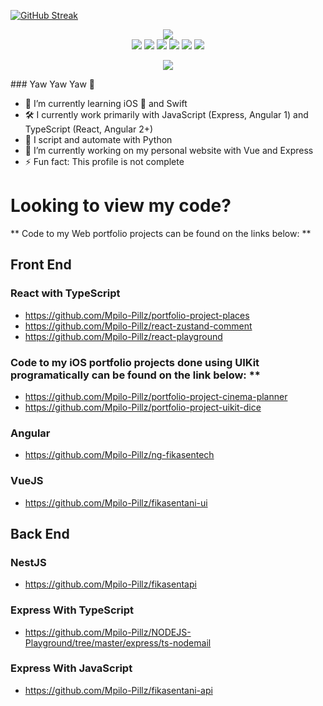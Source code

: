[![GitHub Streak](https://streak-stats.demolab.com/?user=Mpilo-Pillz)](https://git.io/streak-stats)
<br>

<div align="center">

  <img src="https://github-readme-stats.vercel.app/api/top-langs/?username=Mpilo-Pillz&theme=radical&bg_color=282828&hide_border=true&include_all_commits=true&count_private=true&layout=compact"/>
</div>

<div align="center">
  <img src="https://img.shields.io/badge/JavaScript-000000.svg?style=for-the-badge&logo=javascript&logoColor=F7E017">
  <img src="https://img.shields.io/badge/TypeScript-15B5B0.svg?style=for-the-badge&logo=typescript&logoColor=white">
  <img src="https://img.shields.io/badge/Python-3670A0?style=for-the-badge&logo=python&logoColor=ffdd54">
  <img src="https://img.shields.io/badge/Swift-00AED8.svg?style=for-the-badge&logo=swift&logoColor=white">
  <img src="https://img.shields.io/badge/HTML5-F26624.svg?style=for-the-badge&logo=html5&logoColor=white">
  <img src="https://img.shields.io/badge/CSS-2465F1.svg?style=for-the-badge&logo=CSS3&logoColor=white">
</div>

<p align="center">
  <img src="https://activity-graph.herokuapp.com/graph?username=Mpilo-Pillz&custom_title=Mpilo%27s%20Contribution%20Graph&theme=radical&bg_color=282828&hide_border=true&line=d1a01f&point=c58545"/>
</p>
### Yaw Yaw Yaw 👋

- 🌱 I’m currently learning iOS 📱 and Swift
- 🛠 I currently work primarily with JavaScript (Express, Angular 1) and TypeScript (React, Angular 2+)
- 🐍 I script and automate with Python
- 🔭 I’m currently working on my personal website with Vue and Express
- ⚡ Fun fact: This profile is not complete

# Looking to view my code?

** Code to my Web portfolio projects can be found on the links below: **

## Front End
### React with TypeScript

- https://github.com/Mpilo-Pillz/portfolio-project-places
- https://github.com/Mpilo-Pillz/react-zustand-comment
- https://github.com/Mpilo-Pillz/react-playground

### Code to my iOS portfolio projects done using UIKit programatically can be found on the link below: **

- https://github.com/Mpilo-Pillz/portfolio-project-cinema-planner
- https://github.com/Mpilo-Pillz/portfolio-project-uikit-dice

### Angular
- https://github.com/Mpilo-Pillz/ng-fikasentech
### VueJS
- https://github.com/Mpilo-Pillz/fikasentani-ui

## Back End

### NestJS
- https://github.com/Mpilo-Pillz/fikasentapi

### Express With TypeScript
- https://github.com/Mpilo-Pillz/NODEJS-Playground/tree/master/express/ts-nodemail

### Express With JavaScript
- https://github.com/Mpilo-Pillz/fikasentani-api


<!--
**Mpilo-Pillz/Mpilo-Pillz** is a ✨ _special_ ✨ repository because its `README.md` (this file) appears on your GitHub profile.

Here are some ideas to get you started:

- 🔭 I’m currently working on ...
- 🌱 I’m currently learning ...
- 👯 I’m looking to collaborate on ...
- 🤔 I’m looking for help with ...
- 💬 Ask me about ...
- 📫 How to reach me: ...
- 😄 Pronouns: ...
- ⚡ Fun fact: ...
  -->
